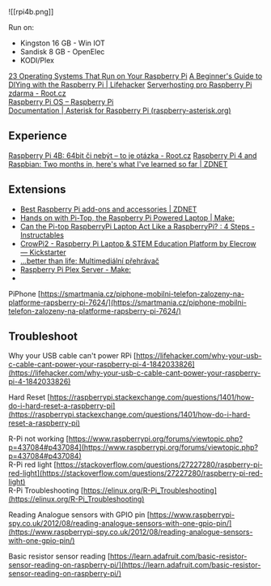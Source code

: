 ![[rpi4b.png]]

Run on:  
- Kingston 16 GB - Win IOT  
- Sandisk 8 GB - OpenElec  
- KODI/Plex

[23 Operating Systems That Run on Your Raspberry Pi](https://www.makeuseof.com/tag/7-operating-systems-you-can-run-with-raspberry-pi/)
[A Beginner's Guide to DIYing with the Raspberry Pi | Lifehacker](https://lifehacker.com/a-beginners-guide-to-diying-with-the-raspberry-pi-5976912)
[Serverhosting pro Raspberry Pi zdarma - Root.cz](https://www.root.cz/zpravicky/serverhosting-pro-raspberry-pi-zdarma/)  
[Raspberry Pi OS – Raspberry Pi](https://www.raspberrypi.org/software/)  
[Documentation | Asterisk for Raspberry Pi (raspberry-asterisk.org)](http://www.raspberry-asterisk.org/documentation/)
## Experience

[Raspberry Pi 4B: 64bit či nebýt – to je otázka - Root.cz](https://www.root.cz/clanky/raspberry-pi-4b-64bit-ci-nebyt-to-je-otazka/?utm_source=rss&utm_medium=text&utm_campaign=rss)
[Raspberry Pi 4 and Raspbian: Two months in, here's what I've learned so far | ZDNET](https://www.zdnet.com/article/raspberry-pi-4-and-raspbian-two-months-in-heres-what-ive-learned-so-far/#ftag=RSSbaffb68)

## Extensions

- [Best Raspberry Pi add-ons and accessories | ZDNET](https://www.zdnet.com/pictures/best-raspberry-pi-add-ons-and-accessories/#ftag=RSSbaffb68)
- [Hands on with Pi-Top, the Raspberry Pi Powered Laptop | Make:](https://makezine.com/article/technology/raspberry-pi/hands-on-with-pi-top-the-raspberry-pi-powered-laptop/)
- [Can the Pi-top RaspberryPi Laptop Act Like a RaspberryPi? : 4 Steps - Instructables](https://www.instructables.com/Can-the-Pi-top-RaspberryPi-laptop-act-like-a-Raspb/)
- [CrowPi2 - Raspberry Pi Laptop & STEM Education Platform by Elecrow — Kickstarter](https://www.kickstarter.com/projects/elecrow/crowpi2-steam-education-platformand-raspberry-pi-laptop)
- [...better than life: Multimediální přehrávač](https://abighor.blogspot.com/2020/03/multimedialni-prehravac.html)
- [Raspberry Pi Plex Server - Make:](https://makezine.com/projects/raspberry-pi-plex-server/)
- 
   
PiPhone [https://smartmania.cz/piphone-mobilni-telefon-zalozeny-na-platforme-rapsberry-pi-7624/](https://smartmania.cz/piphone-mobilni-telefon-zalozeny-na-platforme-rapsberry-pi-7624/)  

## Troubleshoot

Why your USB cable can't power RPi [https://lifehacker.com/why-your-usb-c-cable-cant-power-your-raspberry-pi-4-1842033826](https://lifehacker.com/why-your-usb-c-cable-cant-power-your-raspberry-pi-4-1842033826)  

Hard Reset [https://raspberrypi.stackexchange.com/questions/1401/how-do-i-hard-reset-a-raspberry-pi](https://raspberrypi.stackexchange.com/questions/1401/how-do-i-hard-reset-a-raspberry-pi)  
  
R-Pi not working [https://www.raspberrypi.org/forums/viewtopic.php?p=437084#p437084](https://www.raspberrypi.org/forums/viewtopic.php?p=437084#p437084)  
R-Pi red light [https://stackoverflow.com/questions/27227280/raspberry-pi-red-light](https://stackoverflow.com/questions/27227280/raspberry-pi-red-light)  
R-Pi Troubleshooting [https://elinux.org/R-Pi_Troubleshooting](https://elinux.org/R-Pi_Troubleshooting)  
  
Reading Analogue sensors with GPIO pin [https://www.raspberrypi-spy.co.uk/2012/08/reading-analogue-sensors-with-one-gpio-pin/](https://www.raspberrypi-spy.co.uk/2012/08/reading-analogue-sensors-with-one-gpio-pin/)  
  
Basic resistor sensor reading [https://learn.adafruit.com/basic-resistor-sensor-reading-on-raspberry-pi/](https://learn.adafruit.com/basic-resistor-sensor-reading-on-raspberry-pi/)  
  
